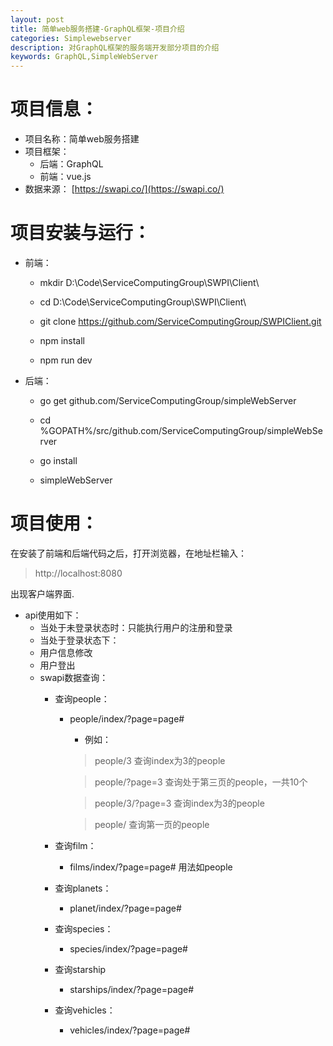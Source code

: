 ```yaml
---
layout: post
title: 简单web服务搭建-GraphQL框架-项目介绍
categories: Simplewebserver
description: 对GraphQL框架的服务端开发部分项目的介绍
keywords: GraphQL,SimpleWebServer
---
```


<!--上面的尽量不要动-->
# 项目信息：
+ 项目名称：简单web服务搭建
+ 项目框架：
  + 后端：GraphQL
  + 前端：vue.js
+ 数据来源：
  [https://swapi.co/](https://swapi.co/)
  
# 项目安装与运行：

+ 前端：

  + mkdir D:\Code\ServiceComputingGroup\SWPI\Client\
  
  + cd D:\Code\ServiceComputingGroup\SWPI\Client\
  
  + git clone https://github.com/ServiceComputingGroup/SWPIClient.git
  
  + npm install
  
  + npm run dev
  
+ 后端：

  + go get github.com/ServiceComputingGroup/simpleWebServer
  
  + cd %GOPATH%/src/github.com/ServiceComputingGroup/simpleWebServer
    
  + go install
  
  + simpleWebServer
  
# 项目使用：

在安装了前端和后端代码之后，打开浏览器，在地址栏输入：
> http://localhost:8080

出现客户端界面.
+ api使用如下：
  + 当处于未登录状态时：只能执行用户的注册和登录
  + 当处于登录状态下：
  + 用户信息修改
  + 用户登出
  + swapi数据查询：
     + 查询people：
        + people/index/?page=page#
          + 例如：
          
          >people/3 查询index为3的people 
          
          >people/?page=3 查询处于第三页的people，一共10个</br>
          
          >people/3/?page=3 查询index为3的people</br>
          
          >people/ 查询第一页的people</br>
          
     + 查询film：
        + films/index/?page=page#
          用法如people
     + 查询planets：
        + planet/index/?page=page#
     + 查询species：
        + species/index/?page=page#
     + 查询starship
        + starships/index/?page=page#
     + 查询vehicles：
        + vehicles/index/?page=page#
    
